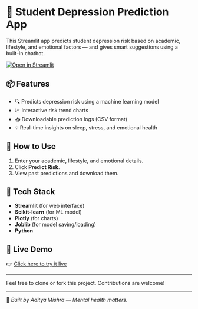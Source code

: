 
# 🧠 Student Depression Prediction App 

This Streamlit app predicts student depression risk based on academic, lifestyle, and emotional factors — and gives smart suggestions using a built-in chatbot.

[![Open in Streamlit](https://static.streamlit.io/badges/streamlit_badge_black_white.svg)](https://depression-predictor-2404.streamlit.app/)

## 📦 Features

- 🔍 Predicts depression risk using a machine learning model
- 📈 Interactive risk trend charts
- 📥 Downloadable prediction logs (CSV format)
- 💡 Real-time insights on sleep, stress, and emotional health

## 🚀 How to Use

1. Enter your academic, lifestyle, and emotional details.
2. Click **Predict Risk**.
3. View past predictions and download them.

## 📂 Tech Stack

- **Streamlit** (for web interface)
- **Scikit-learn** (for ML model)
- **Plotly** (for charts)
- **Joblib** (for model saving/loading)
- **Python**

## 📌 Live Demo

👉 [Click here to try it live](https://depression-predictor-2404.streamlit.app/)

---

Feel free to clone or fork this project. Contributions are welcome!

---

🧠 *Built by Aditya Mishra — Mental health matters.*
